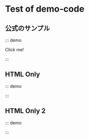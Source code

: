 # Test of demo-code

## 公式のサンプル

::: demo
<div @click="onClick">Click me!</div>

<script>
export default {
  methods: {
    onClick: () => { window.alert(1) },
  },
}
</script>
:::

## HTML Only

::: demo
<html>
<head>
  <meta charset="UTF-8">
  <meta name="viewport" content="width=device-width, initial-scale=1.0">
  <script src="https://cdn.jsdelivr.net/npm/shogi-player@0.0.382/dist/production/shogi-player-wc.min.js"></script>
</head>
<body>
  <shogi-player-wc/>
</body>
</html>
:::

## HTML Only 2

::: demo
<head>
<script src="https://cdn.jsdelivr.net/npm/shogi-player@0.0.382/dist/production/shogi-player-wc.min.js"></script>
</head>
<shogi-player-wc/>
:::

